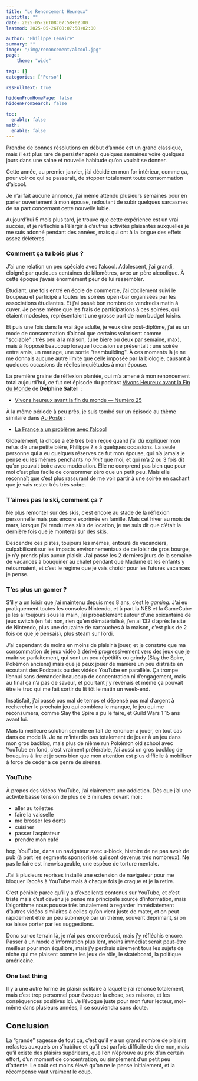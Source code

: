 ```yaml
---
title: "Le Renoncement Heureux"
subtitle: ""
date: 2025-05-26T08:07:58+02:00
lastmod: 2025-05-26T08:07:58+02:00

author: "Philippe Lemaire"
summary: ""
image: "/img/renoncement/alcool.jpg"
page:
    theme: "wide"

tags: []
categories: ["Perso"]

rssFullText: true

hiddenFromHomePage: false
hiddenFromSearch: false

toc:
  enable: false
math:
  enable: false
---
```


Prendre de bonnes résolutions en début d’année est un grand classique, mais il est plus rare de persister après quelques semaines voire quelques jours
dans une saine et nouvelle habitude qu’on voulait se donner.

Cette année, au premier janvier, j’ai décidé en mon for intérieur, comme ça, pour voir ce qui se passerait, de stopper totalement toute consommation d’alcool.

Je n’ai fait aucune annonce, j’ai même attendu plusieurs semaines pour en parler ouvertement à mon épouse, redoutant de subir quelques sarcasmes de sa part
concernant cette nouvelle lubie.

Aujourd’hui 5 mois plus tard, je trouve que cette expérience est un vrai succès, et je réfléchis à l’élargir à d’autres activités plaisantes auxquelles je me suis adonné
pendant des années, mais qui ont à la longue des effets assez délétères.


### Comment ça tu bois plus ?

J’ai une relation un peu spéciale avec l’alcool. Adolescent, j’ai grandi, éloigné par quelques centaines de kilomètres, avec un père alcoolique.
À cette époque j’avais énormément peur de lui ressembler.

Étudiant, une fois entré en école de commerce, j’ai docilement suivi le troupeau et participé à toutes les soirées open-bar organisées par les associations
étudiantes. Et j’ai passé bon nombre de vendredis matin à cuver. Je pense même que les frais de participations à ces soirées, qui étaient modestes, représentaient une
grosse part de mon budget loisirs.

Et puis une fois dans le vrai âge adulte, je veux dire post-diplôme, j’ai eu un mode de consommation d’alcool que certains valorisent comme "sociable" : très peu à la maison,
(une biere ou deux par semaine, max), mais à l’opposé beaucoup lorsque l’occasion se présentait : une soirée entre amis, un mariage, une sortie "teambuilding". À ces moments là je ne
me donnais aucune autre limite que celle imposée par la biologie, causant à quelques occasions de réelles inquiétudes à mon épouse.

La première graine de réflexion plantée, qui m’a amené à mon renoncement total aujourd’hui, ce fut cet épisode du podcast [Vivons Heureux avant la Fin du Monde](https://www.arteradio.com/emission/vivons_heureux_avant_la_fin_du_monde) de **Delphine Saltel**  :

- [Vivons heureux avant la fin du monde — Numéro 25](https://www.arteradio.com/son/alcool-nous-avons-un-probleme)

À la même période à peu près, je suis tombé sur un épisode au thème similaire dans [Au Poste](https://www.auposte.fr) :
- [La France a un problème avec l’alcool](https://www.auposte.fr/la-france-a-un-probleme-avec-lalcool/)

Globalement, la chose a été très bien reçue quand j’ai dû expliquer mon refus d’« une petite bière, Philippe ? » à quelques occasions. La seule personne qui
a eu quelques réserves ce fut mon épouse, qui n’a jamais je pense eu les mêmes penchants *no limit* que moi, et qui m’a 2 ou 3 fois dit qu’on pouvait boire avec modération.
Elle ne comprend pas bien que pour moi c’est plus facile de consommer zéro que un petit peu. Mais elle reconnaît que c’est plus rassurant de me voir partir à une soirée en sachant
que je vais rester très très sobre.


### T’aimes pas le ski, comment ça ?

Ne plus remonter sur des skis, c’est encore au stade de la réflexion personnelle mais pas encore exprimée en famille.
Mais cet hiver au mois de mars, lorsque j’ai rendu mes skis de location, je me suis dit que c’était la dernière fois que je monterai sur des skis.

Descendre ces pistes, toujours les mêmes, entouré de vacanciers, culpabilisant sur les impacts environnementaux de ce loisir de gros bourge, je n’y prends plus
aucun plaisir. J’ai passé les 2 derniers jours de la semaine de vacances à bouquiner au chalet pendant que Madame et les enfants y retournaient, et c’est le régime
que je vais choisir pour les futures vacances je pense.

### T’es plus un gamer ?

S’il y a un loisir que j’ai maintenu depuis mes 8 ans, c’est le *gaming*. J’ai eu pratiquement toutes les consoles Nintendo, et à part la NES et la GameCube je les ai toujours sous la main, j’ai probablement autour d’une soixantaine de jeux switch (en fait non, rien qu’en dématérialisé, j’en ai 132 d’après le site de Nintendo, plus une douzaine de cartouches à la maison, c’est plus de 2 fois ce que je pensais), plus steam sur l’ordi.

J’ai cependant de moins en moins de plaisir à jouer, et je constate que ma consommation de jeux vidéo à dérivé progressivement vers des jeux que je maîtrise
parfaitement, qui sont un peu répétitifs ou grindy (Slay the Spire, Pokémon anciens) mais que je peux jouer de manière un peu distraite en écoutant des Podcasts ou des vidéos YouTube en parallèle. Ça trompe l’ennui sans demander beaucoup de concentration ni d’engagement, mais au final ça n’a pas de saveur, et pourtant j’y revenais et même ça pouvait être
le truc qui me fait sortir du lit tôt le matin un week-end.

Insatisfait, j’ai passé pas mal de temps et dépensé pas mal d’argent à  rechercher le prochain jeu qui comblera le manque, le jeu qui me reconsumera, comme Slay the Spire a pu le faire, et Guild Wars 1 15 ans avant lui.

Mais la meilleure solution semble en fait de renoncer à jouer, en tout cas dans ce mode là. Je ne m’interdis pas totalement de jouer à un jeu dans mon gros backlog, mais plus de nième
run Pokémon old school avec YouTube en fond, c’est vraiment préférable, j’ai aussi un gros backlog de bouquins à lire et je sens bien que mon attention est plus difficile à mobiliser
à force de céder à ce genre de sirènes.

### YouTube

À propos des vidéos YouTube, j’ai clairement une addiction.
Dès que j’ai une activité basse tension de plus de 3 minutes devant moi :

- aller au toilettes
- faire la vaisselle
- me brosser les dents
- cuisiner
- passer l’aspirateur
- prendre mon café

hop, YouTube, dans un navigateur avec u-block, histoire de ne pas avoir de pub (à part les segments sponsorisés qui sont devenus très nombreux). 
Ne pas le faire est inenvisageable, une espèce de torture mentale.

J’ai à plusieurs reprises installé une extension de navigateur pour me bloquer l’accès à YouTube mais à chaque fois je craque et je la retire.

C’est pénible parce qu’il y a d’excellents contenus sur YouTube, et c’est triste mais c’est devenu je pense ma principale source d’information, mais
l’algorithme nous pousse très brutalement à regarder immédiatement d’autres vidéos similaires à celles qu’on vient juste de mater, et on peut rapidement
être un peu submergé par un thème, souvent déprimant, si on se laisse porter par les suggestions.

Donc sur ce terrain là, je n’ai pas encore réussi, mais j’y réfléchis encore. Passer à un mode d’information plus lent, moins immédiat serait peut-être meilleur
pour mon équilibre, mais j’y perdrais sûrement tous les sujets de niche qui me plaisent comme les jeux de rôle, le skateboard, la politique américaine.

### One last thing

Il y a une autre forme de plaisir solitaire à laquelle j’ai renoncé totalement, mais c’est trop personnel pour évoquer la chose, ses raisons, et les conséquences
positives ici. Je l’évoque juste pour mon futur lecteur, moi-même dans plusieurs années, il se souviendra sans doute. 

## Conclusion

La “grande” sagesse de tout ça, c’est qu’il y a un grand nombre de plaisirs néfastes auxquels on s’habitue et qu’il est parfois difficile de dire non,
mais qu’il existe des plaisirs supérieurs, que l’on n’éprouve au prix d’un certain effort, d’un moment de concentration, ou simplement d’un petit peu d’attente.
Le coût est moins élevé qu’on ne le pense initialement, et la récompense vaut vraiment le coup.
